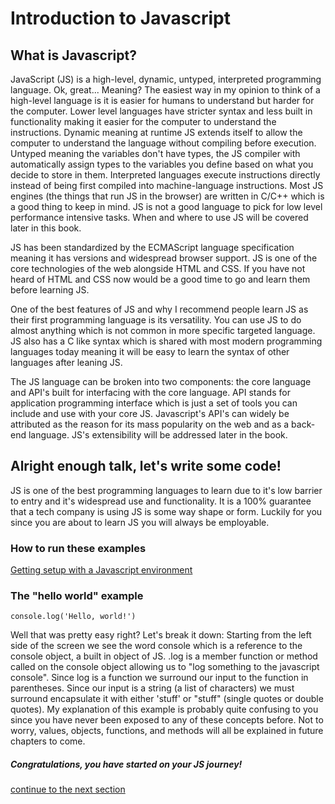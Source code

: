 # Introduction to Javascript

## What is Javascript?

JavaScript (JS) is a high-level, dynamic, untyped, interpreted programming language. Ok, great... Meaning? The easiest way in my opinion to think of a high-level language is it is easier for humans to understand but harder for the computer. Lower level languages have stricter syntax and less built in functionality making it easier for the computer to understand the instructions. Dynamic meaning at runtime JS extends itself to allow the computer to understand the language without compiling before execution. Untyped meaning the variables don't have types, the JS compiler with automatically assign types to the variables you define based on what you decide to store in them. Interpreted languages execute instructions directly instead of being first compiled into machine-language instructions. Most JS engines (the things that run JS in the browser) are written in C/C++ which is a good thing to keep in mind. JS is not a good language to pick for low level performance intensive tasks. When and where to use JS will be covered later in this book.

JS has been standardized by the ECMAScript language specification meaning it has versions and widespread browser support. JS is one of the core technologies of the web alongside HTML and CSS. If you have not heard of HTML and CSS now would be a good time to go and learn them before learning JS.  

One of the best features of JS and why I recommend people learn JS as their first programming language is its versatility. You can use JS to do almost anything which is not common in more specific targeted language. JS also has a C like syntax which is shared with most modern programming languages today meaning it will be easy to learn the syntax of other languages after leaning JS.

The JS language can be broken into two components: the core language and API's built for interfacing with the core language. API stands for application programming interface which is just a set of tools you can include and use with your core JS. Javascript's API's can widely be attributed as the reason for its mass popularity on the web and as a back-end language. JS's extensibility will be addressed later in the book.

## Alright enough talk, let's write some code!

JS is one of the best programming languages to learn due to it's low barrier to entry and it's widespread use and functionality. It is a 100% guarantee that a tech company is using JS is some way shape or form. Luckily for you since you are about to learn JS you will always be employable.

### How to run these examples

[Getting setup with a Javascript environment](https://github.com/dskrenta/learn-js)

### The "hello world" example

```
console.log('Hello, world!')
```

Well that was pretty easy right? Let's break it down: Starting from the left side of the screen we see the word console which is a reference to the console object, a built in object of JS. .log is a member function or method called on the console object allowing us to "log something to the javascript console". Since log is a function we surround our input to the function in parentheses. Since our input is a string (a list of characters) we must surround encapsulate it with either 'stuff' or "stuff" (single quotes or double quotes). My explanation of this example is probably quite confusing to you since you have never been exposed to any of these concepts before. Not to worry, values, objects, functions, and methods will all be explained in future chapters to come.     

##### Congratulations, you have started on your JS journey!

[continue to the next section](https://github.com/dskrenta/learn-js/blob/master/core/variables.md) 

